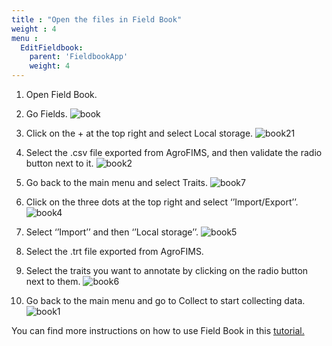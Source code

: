 ```yaml
---
title : "Open the files in Field Book"
weight : 4
menu :
  EditFieldbook:
    parent: 'FieldbookApp'
    weight: 4
---
```


1.	Open Field Book.
2.	Go Fields.
![book](https://agrofims.github.io/helpdocs/images/book.png)

3.	Click on the + at the top right and select Local storage.
![book21](https://agrofims.github.io/helpdocs/images/book21.png)

4.	Select the .csv file exported from AgroFIMS, and then validate the radio button next to it.
![book2](https://agrofims.github.io/helpdocs/images/book2.png)

5.	Go back to the main menu and select Traits.
![book7](https://agrofims.github.io/helpdocs/images/book7.png)

6.	Click on the three dots at the top right and select ‘’Import/Export’’.
![book4](https://agrofims.github.io/helpdocs/images/book4.png)

7.	Select ‘’Import’’ and then ‘’Local storage’’.
![book5](https://agrofims.github.io/helpdocs/images/book5.png)

8.	Select the .trt file exported from AgroFIMS.

9.	Select the traits you want to annotate by clicking on the radio button next to them.
![book6](https://agrofims.github.io/helpdocs/images/book6.png)

10.	Go back to the main menu and go to Collect to start collecting data. 
![book1](https://agrofims.github.io/helpdocs/images/book1.png)

You can find more instructions on how to use Field Book in this <a href="https://excellenceinbreeding.org/sites/default/files/manual/field_book_manual_v3.pdf" target="_blank"> tutorial.</a>

